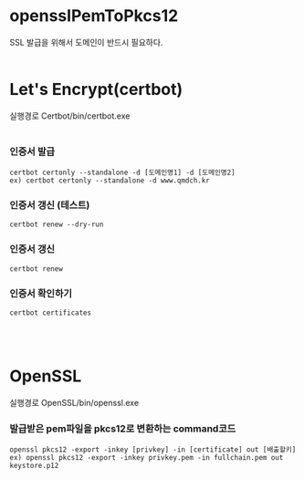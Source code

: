 # opensslPemToPkcs12

SSL 발급을 위해서 도메인이 반드시 필요하다.
<br><br>

# Let's Encrypt(certbot)<br>
실행경로 Certbot/bin/certbot.exe
<br><br>
### 인증서 발급
  ```
  certbot certonly --standalone -d [도메인명1] -d [도메인명2]
  ex) certbot certonly --standalone -d www.qmdch.kr
  ```

### 인증서 갱신 (테스트)
  ```
  certbot renew --dry-run
  ```

### 인증서 갱신
  ```
  certbot renew
  ```

### 인증서 확인하기
  ```
  certbot certificates
  ```

<br><br>
# OpenSSL
실행경로
  OpenSSL/bin/openssl.exe 

### 발급받은 pem파일을 pkcs12로 변환하는 command코드
  ```
  openssl pkcs12 -export -inkey [privkey] -in [certificate] out [배출할키]
  ex) openssl pkcs12 -export -inkey privkey.pem -in fullchain.pem out keystore.p12
  ```

